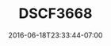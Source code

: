 ---
title: DSCF3668
date: 2016-06-18T23:33:44-07:00
draft: false
location: Seattle, WA
img_url: https://d17enza3bfujl8.cloudfront.net/DSCF3668.jpg
original_fn: ""
tags:
- Seattle, WA

---